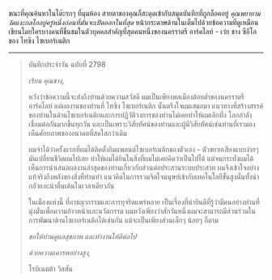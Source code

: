 ขณะที่คุณค้นหาในโต๊ะรกๆ ที่มุมห้อง สายตาของคุณก็สะดุดเข้ากับสมุดบันทึกที่ถูกล็อคอยู่ _คุณพยายามงัดแงะกลไกอยู่ครู่หนึ่งก่อนที่มันจะเปิดออกในที่สุด_ หน้ากระดาษด้านในเต็มไปด้วยข้อความที่ดูเหมือนเขียนโดยใครบางคนที่ชื่นชมในตัวบุคคลสำคัญที่สุดคนหนึ่งของนครราตรี อาร์คไลท์ - เว่ย ชาง ซีอีโอของ ไทซิง ไซเบอร์เนติก

---

> บันทึกประจำวัน ฉบับที่ 2798
>
> _เรียน คุณชาง,_
>
> หวังว่าข้อความนี้จะส่งถึงท่านด้วยความสวัสดี ผมเป็นเพียงพลเมืองต้อยต่ำของนครราตรี อาร์คไลท์ แต่ผลงานของท่านที่ ไทซิง ไซเบอร์เนติก นั้นตรึงใจผมเสมอมา แนวทางที่สร้างสรรค์ของท่านในด้านไซเบอร์เนติกและการปฏิวัติวงการของท่านไม่เคยทำให้ผมเลิกทึ่ง โลกกำลังเชื่อมต่อกันมากขึ้นทุกวัน และเป็นเพราะวิสัยทัศน์ของท่านและผู้มีวิสัยทัศน์เช่นท่านที่เรามองเห็นศักยภาพของอนาคตที่สดใสกว่าเดิม
>
> ผมจำได้ว่าครั้งแรกที่ผมได้ติดตั้งอิมแพลนต์ไซเบอร์เนติกของตัวเอง - ตัวขยายเสียงแบบง่ายๆ มันเปลี่ยนชีวิตผมไปเลย ทำให้ผมได้ยินในสิ่งที่ผมไม่เคยคิดว่าเป็นไปได้ แต่จนกระทั่งผมได้เห็นการนำเสนอผลงานล่าสุดของท่านเกี่ยวกับส่วนต่อประสานระบบประสาท ผมจึงเข้าใจอย่างแท้จริงถึงพลังของสิ่งที่ท่านทำ แนวคิดในการรวมจิตใจมนุษย์เข้ากับเทคโนโลยีขั้นสูงนั้นทั้งน่ากลัวและน่าตื่นเต้นในเวลาเดียวกัน
>
> ในเมืองแห่งนี้ ที่อาชญากรรมและการทุจริตแพร่หลาย เป็นเรื่องที่น่ายินดีที่รู้ว่ามีคนอย่างท่านที่มุ่งมั่นเพื่อความก้าวหน้าและนวัตกรรม ผมหวังเพียงว่าสักวันหนึ่งผมจะสามารถมีส่วนร่วมในการพัฒนาด้านไซเบอร์เนติกได้เช่นกัน แม้จะเป็นเพียงส่วนเล็กๆ น้อยๆ ก็ตาม
>
> _ขอให้ท่านดูแลสุขภาพ และทำงานให้ดีต่อไป_
>
> _ด้วยความเคารพอย่างสูง,_
>
> โรบิเนตต้า วิลสัน
